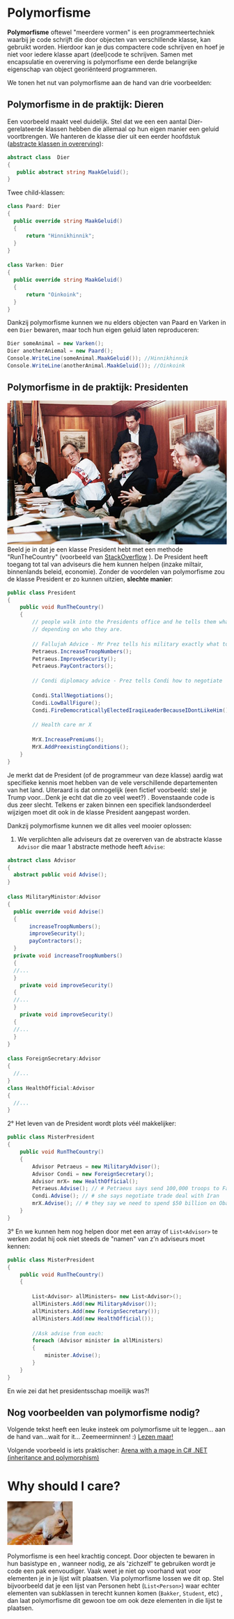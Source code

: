 # Polymorfisme

**Polymorfisme** oftewel "meerdere vormen" is een programmeertechniek waarbij je code schrijft die door objecten van verschillende klasse, kan gebruikt worden. Hierdoor kan je dus compactere code schrijven en hoef je niet voor iedere klasse apart (deel)code te schrijven. Samen met encapsulatie en overerving is polymorfisme een derde belangrijke eigenschap van object georiënteerd programmeren.

We tonen het nut van polymorfisme aan de hand van drie voorbeelden:


## Polymorfisme in de praktijk: Dieren
Een voorbeeld maakt veel duidelijk. Stel dat we een een aantal Dier-gerelateerde klassen hebben die allemaal op hun eigen manier een geluid voortbrengen. We hanteren de klasse dier uit een eerder hoofdstuk ([abstracte klassen in overerving](../7_overerving/5_abstract.md)):
```csharp
abstract class  Dier
{
   public abstract string MaakGeluid();
}
```
Twee child-klassen:
```csharp
class Paard: Dier
{
  public override string MaakGeluid()
  { 
      return "Hinnikhinnik";
  }
}

class Varken: Dier
{
  public override string MaakGeluid()
  { 
      return "Oinkoink";
  }
}
```

Dankzij polymorfisme kunnen we nu elders objecten van Paard en Varken in een ``Dier`` bewaren, maar toch hun eigen geluid laten reproduceren:
```csharp
Dier someAnimal = new Varken();
Dier anotherAniemal = new Paard();
Console.WriteLine(someAnimal.MaakGeluid()); //Hinnikhinnik
Console.WriteLine(anotherAnimal.MaakGeluid()); //Oinkoink
```

## Polymorfisme in de praktijk: Presidenten
![](/assets/9_interfaces/president.jpg)
Beeld je in dat je een klasse President hebt met een methode "RunTheCountry" (voorbeeld van [StackOverflow](https://stackoverflow.com/questions/1031273/what-is-polymorphism-what-is-it-for-and-how-is-it-used) ). De President heeft toegang tot tal van adviseurs die hem kunnen helpen (inzake miltair, binnenlands beleid, economie). Zonder de voordelen van polymorfisme zou de klasse President er zo kunnen uitzien, **slechte manier**:
```csharp
public class President
{
    public void RunTheCountry()
    {
        // people walk into the Presidents office and he tells them what to do
        // depending on who they are.

        // Fallujah Advice - Mr Prez tells his military exactly what to do.
        Petraeus.IncreaseTroopNumbers();
        Petraeus.ImproveSecurity();
        Petraeus.PayContractors();

        // Condi diplomacy advice - Prez tells Condi how to negotiate

        Condi.StallNegotiations();
        Condi.LowBallFigure();
        Condi.FireDemocraticallyElectedIraqiLeaderBecauseIDontLikeHim();

        // Health care mr X

        MrX.IncreasePremiums();
        MrX.AddPreexistingConditions();
    }
}
```
Je merkt dat de President (of de programmeur van deze klasse) aardig wat specifieke kennis moet hebben van de vele verschillende departementen van het land. Uiteraard is dat onmogelijk (een fictief voorbeeld: stel je Trump voor...Denk je echt dat die zo veel weet?) . Bovenstaande code is dus zeer slecht. Telkens er zaken binnen een specifiek landsonderdeel wijzigen moet dit ook in de klasse President aangepast worden. 

Dankzij polymorfisme kunnen we dit alles veel mooier oplossen:
1. We verplichten alle adviseurs dat ze overerven van de abstracte klasse ``Advisor`` die maar 1 abstracte methode heeft ``Advise``:

```csharp
abstract class Advisor
{
  abstract public void Advise();
}

class MilitaryMinistor:Advisor
{
  public override void Advise()
  {
       increaseTroopNumbers();
       improveSecurity();
       payContractors();
  }
  private void increaseTroopNumbers() 
  {
  //...
  }
    private void improveSecurity() 
  {
  //...
  }
    private void improveSecurity() 
  {
  //...
  }
}

class ForeignSecretary:Advisor
{
  //...
}
class HealthOfficial:Advisor
{
  //...
}
```
2° Het leven van de President wordt plots véél makkelijker:

```csharp
public class MisterPresident
{
    public void RunTheCountry()
    {
        Advisor Petraeus = new MilitaryAdvisor();
        Advisor Condi = new ForeignSecretary();
        Advisor mrX= new HealthOfficial();
        Petraeus.Advise(); // # Petraeus says send 100,000 troops to Fallujah
        Condi.Advise(); // # she says negotiate trade deal with Iran
        mrX.Advise(); // # they say we need to spend $50 billion on ObamaCare
    }
}
```

3° En we kunnen hem nog helpen door met een array of ``List<Advisor>`` te werken zodat hij ook niet steeds de "namen" van z'n adviseurs moet kennen:
```csharp
public class MisterPresident
{
    public void RunTheCountry()
    {
    
        List<Advisor> allMinisters= new List<Advisor>();
        allMinisters.Add(new MilitaryAdvisor());
        allMinisters.Add(new ForeignSecretary());
        allMinisters.Add(new HealthOfficial());
        
        //Ask advise from each:
        foreach (Advisor minister in allMinisters)
        {
            minister.Advise();
        }
    }
}
```
En wie zei dat het presidentsschap moeilijk was?!

## Nog voorbeelden van polymorfisme nodig?
Volgende tekst heeft een leuke insteek om polymorfisme uit te leggen... aan de hand van...wait for it... Zeemeerminnen! :) [Lezen maar!](http://www.techoschool.com/Technology/Dotnet/Csharp-for-Beginners_Csharp-Polymorphism)

Volgende voorbeeld is iets praktischer: [Arena with a mage in C# .NET (inheritance and polymorphism)](https://www.ict.social/csharp/oop/arena-with-mage-in-csharp-net-inheritance-and-polymorphism)

# Why should I care?
![](/assets/care.jpg)

Polymorfisme is een heel krachtig concept. Door objecten te bewaren in hun basistype en , wanneer nodig, ze als 'zichzelf' te gebruiken wordt je code een pak eenvoudiger.
Vaak weet je niet op voorhand wat voor elementen je in je lijst wilt plaatsen. Via polymorfisme lossen we dit op. Stel bijvoorbeeld dat je een lijst van Personen hebt (``List<Person>``) waar echter elementen van subklassen in terecht kunnen komen (``Bakker``, ``Student``, etc) , dan laat polymorfisme dit gewoon toe om ook deze elementen in die lijst te plaatsen.